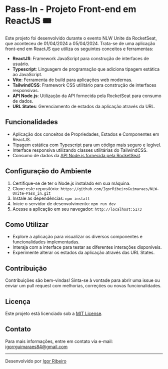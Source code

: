 # Pass-In - Projeto Front-end em ReactJS  🎟️ 

Este projeto foi desenvolvido durante o evento NLW Unite da RocketSeat, que aconteceu de 01/04/2024 a 05/04/2024. Trata-se de uma aplicação front-end em ReactJS que utiliza os seguintes conceitos e ferramentas:

- **ReactJS**: Framework JavaScript para construção de interfaces de usuário.
- **Typescript**: Linguagem de programação que adiciona tipagem estática ao JavaScript.
- **Vite**: Ferramenta de build para aplicações web modernas.
- **TailwindCSS**: Framework CSS utilitário para construção de interfaces responsivas.
- **API Node.js**: Utilização da API fornecida pela RocketSeat para consumo de dados.
- **URL States**: Gerenciamento de estados da aplicação através da URL.

## Funcionalidades

- Aplicação dos conceitos de Propriedades, Estados e Componentes em ReactJS.
- Tipagem estática com Typescript para um código mais seguro e legível.
- Interface responsiva utilizando classes utilitárias do TailwindCSS.
- Consumo de dados da [API Node.js fornecida pela RocketSeat](https://github.com/rocketseat-education/nlw-unite-nodejs).

## Configuração do Ambiente

1. Certifique-se de ter o Node.js instalado em sua máquina.
2. Clone este repositório: `https://github.com/IgorRibeiroGuimaraes/NLW-Unite-Pass_in.git`
3. Instale as dependências: `npm install`
4. Inicie o servidor de desenvolvimento: `npm run dev`
5. Acesse a aplicação em seu navegador: `http://localhost:5173`

## Como Utilizar

- Explore a aplicação para visualizar os diversos componentes e funcionalidades implementadas.
- Interaja com a interface para testar as diferentes interações disponíveis.
- Experimente alterar os estados da aplicação através das URL States.

## Contribuição

Contribuições são bem-vindas! Sinta-se à vontade para abrir uma issue ou enviar um pull request com melhorias, correções ou novas funcionalidades.

## Licença

Este projeto está licenciado sob a [MIT License](LICENSE).

## Contato

Para mais informações, entre em contato via e-mail: igorrguimaraes84@gmail.com

---

Desenvolvido por [Igor Ribeiro](https://github.com/seu-usuario)
